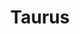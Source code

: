 ---
layout: smileys&emotion
title: Taurus
emoji: taurus
permalink: ♉.html
image: assets/img/3moji/taurus.png
---